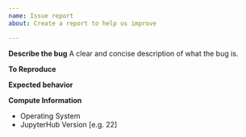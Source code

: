 ```yaml
---
name: Issue report
about: Create a report to help us improve

---
```


<!---
Hi! Thanks for using JupyterHub.

If you are reporting an issue with JupyterHub, please use the GitHub search feature to check if your issue has been asked already. If it has, please add your comments to the existing issue.

Some tips:
- Running `jupyter troubleshoot` from the command line, if possible, and posting
its output would also be helpful.
- Running JupyterHub in `--debug` mode (`jupyterhub --debug`) can also be helpful for troubleshooting.
--->

**Describe the bug**
A clear and concise description of what the bug is.

<!---Add description here--->

**To Reproduce**
<!---
Please share the steps to reproduce the behavior:
1. Go to '...'
2. Click on '....'
3. Scroll down to '....'
4. See error
--->

**Expected behavior**
<!---
A clear and concise description of what you expected to happen.
--->

**Compute Information**
 - Operating System
 - JupyterHub Version [e.g. 22]
